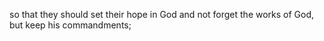 so that they should set their hope in God and not forget the works of God, but keep his commandments;
